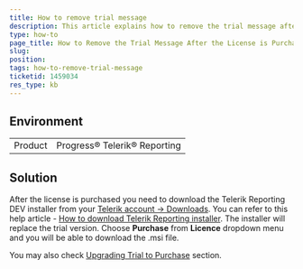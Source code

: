 ```yaml
---
title: How to remove trial message
description: This article explains how to remove the trial message after the license is purchased
type: how-to
page_title: How to Remove the Trial Message After the License is Purchased
slug: 
position: 
tags: how-to-remove-trial-message
ticketid: 1459034
res_type: kb
---
```


## Environment
<table>
	<tbody>
		<tr>
			<td>Product</td>
			<td>Progress® Telerik® Reporting</td>
		</tr>
	</tbody>
</table>


## Solution
After the license is purchased you need to download the Telerik Reporting DEV installer from your [Telerik account -> Downloads](https://www.telerik.com/account/product-download?product=REPORTING). 
You can refer to this help article - [How to download Telerik Reporting installer](../installation-system-requirements#how-to-download-telerik-reporting-installer). 
The installer will replace the trial version. Choose **Purchase** from **Licence** dropdown menu and you will be able to download the .msi file.

You may also check [Upgrading Trial to Purchase](../installation-trial-license-limitation#upgrading-trial-to-purchase) section.

